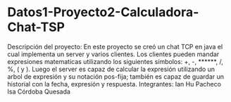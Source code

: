 # Datos1-Proyecto2-Calculadora-Chat-TSP

Descripción del proyecto:
En este proyecto se creó un chat TCP en java el cual implementa un server y varios clientes. Los clientes pueden mandar expresiones matematicas utilizando los siguientes símbolos: +, -, ******, /, %, ( y ). Luego el server es capaz de calcular la expresión utilizando un arbol de expresión y su notación pos-fija; también es capaz de guardar un historial con la fecha, expresión y respuesta.
Integrantes:
Ian Hu Pacheco
Isa Córdoba Quesada
